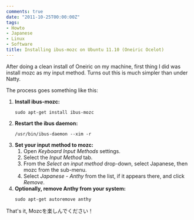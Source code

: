 ```yaml
---
comments: true
date: "2011-10-25T00:00:00Z"
tags:
- Howto
- Japanese
- Linux
- Software
title: Installing ibus-mozc on Ubuntu 11.10 (Oneiric Ocelot)
---
```


After doing a clean install of Oneiric on my machine, first thing I did was
install mozc as my input method. Turns out this is much simpler than under
Natty.<!--more-->

The process goes something like this:

1. **Install ibus-mozc:**
    ```shell
    sudo apt-get install ibus-mozc
    ```
1. **Restart the ibus daemon:**
   ```shell
   /usr/bin/ibus-daemon --xim -r
   ```
1. **Set your input method to mozc:**
   1. Open *Keyboard Input Methods* settings.
   1. Select the *Input Method* tab.
   1. From the *Select an input method* drop-down, select Japanese, then mozc from
      the sub-menu.
   1. Select *Japanese - Anthy* from the list, if it appears there, and click
      *Remove*.
1. **Optionally, remove Anthy from your system:**
   ```shell
   sudo apt-get autoremove anthy
   ```

That's it, Mozcを楽しんでください！
